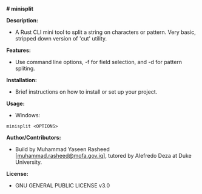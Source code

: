  **# minisplit**

**Description:**

* A Rust CLI mini tool to split a string on characters or pattern. Very basic, stripped down version of 'cut' utility.

**Features:**

* Use command line options, -f for field selection, and -d for pattern spliting.

**Installation:**

* Brief instructions on how to install or set up your project.

**Usage:**

* Windows:
```
minisplit <OPTIONS>
```

**Author/Contributors:**

* Build by Muhammad Yaseen Rasheed [muhammad.rasheed@mofa.gov.iq], tutored by Alefredo Deza at Duke University.

**License:**

* GNU GENERAL PUBLIC LICENSE v3.0
